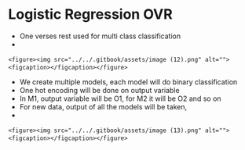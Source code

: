 # Logistic Regression OVR

* &#x20;One verses rest used for multi class classification
*

    <figure><img src="../../.gitbook/assets/image (12).png" alt=""><figcaption></figcaption></figure>
* &#x20;We create multiple models, each model will do binary classification
* One hot encoding will be done on output variable
* In M1, output variable will be O1, for M2 it will be O2 and so on
* For new data, output of all the models will be taken,&#x20;
*

    <figure><img src="../../.gitbook/assets/image (13).png" alt=""><figcaption></figcaption></figure>
